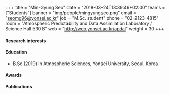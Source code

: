 +++
title = "Min-Gyung Seo"
date = "2018-03-24T13:39:46+02:00"
teams = ["Students"]
banner = "img/people/mingyungseo.png"
email = "seomg96@yonsei.ac.kr"
job = "M.Sc. student"
phone = "02-2123-4815"
room = "Atmospheric Predictability and Data Assimilation Laboratory / Science Hall 530 B"
web = "http://web.yonsei.ac.kr/apdal"
weight = 30
+++

#### Research interests

#### Education
+ B.Sc (2019) in Atmospheric Sciences, Yonsei University, Seoul, Korea

#### Awards

#### Publications
